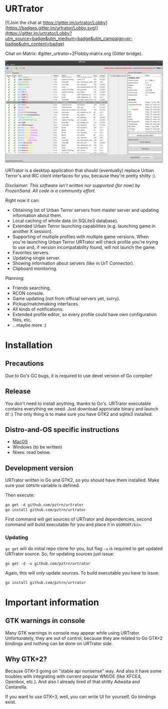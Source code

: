 # URTrator

[![Join the chat at https://gitter.im/urtrator/Lobby](https://badges.gitter.im/urtrator/Lobby.svg)](https://gitter.im/urtrator/Lobby?utm_source=badge&utm_medium=badge&utm_campaign=pr-badge&utm_content=badge)

Chat on Matrix: #gitter_urtrator=2Flobby:matrix.org (Gitter bridge).

![Main Window](/doc/screenshots/0.1-main_window.png)

URTrator is a desktop application that should (eventually) replace
Urban Terror's and IRC client interfaces for you, because they're
pretty shitty :).

*Disclaimer: This software isn't written nor supported (for now) by FrozenSand.
All code is a community effort.*

Right now it can:

* Obtaining list of Urban Terror servers from master server and
updating information about them.
* Local caching of whole data (in SQLite3 database).
* Extended Urban Terror launching capabilities (e.g. launching game
in another X session).
* Supporting of multiple profiles with multiple game versions.
When you're launching Urban Terror URTrator will check profile you're
trying to use and, if version incompatability found, will not launch
the game.
* Favorites servers.
* Updating single server.
* Showing information about servers (like in UrT Connector).
* Clipboard monitoring.

Planning:

* Friends searching.
* RCON console.
* Game updating (not from official servers yet, sorry).
* Pickup/matchmaking interfaces.
* All kinds of notifications.
* Extended profile editor, so every profile could have own configuration
files, etc.
* ...maybe more :)

# Installation

## Precautions

Due to Go's GC bugs, it is required to use devel version of Go
compiler!

## Release

You don't need to install anything, thanks to Go's.
URTrator executable contains everything we need. Just download
approriate binary and launch it! :) The only thing is to make
sure you have GTK2 and sqlite3 installed.

## Distro-and-OS specific instructions

* [MacOS](/doc/installation/macos/)
* Windows (to be written)
* Nixes: read below.

## Development version

URTrator written in Go and GTK2, so you should have them installed.
Make sure your ``GOPATH`` variable is defined.

Then execute:

```
go get -d github.com/pztrn/urtrator
go install github.com/pztrn/urtrator
```

First command will get sources of URTrator and dependencies, second
command will build executable for you and place it in ``$GOROOT/bin``.


### Updating

``go get`` will do initial repo clone for you, but flag ``-u`` is
required to get updated URTrator source. So, for updating sources
just issue:

```
go get -d -u github.com/pztrn/urtrator
```

Again, this will only update sources. To build executable you have to
issue:

```
go install github.com/pztrn/urtrator
```

# Important information

## GTK warnings in console

Many GTK warnings in console may appear while using URTrator. Unfortunately,
they are out of control, because they are related to Go GTK+2 bindings
and nothing can be done on URTrator side.

## Why GTK+2?

Because GTK+3 going on "stable api nonsense" way. And also it have some
troubles with integrating with current popular WM/DE (like XFCE4,
Openbox, etc.). And also I already tired of that shitty Adwaita and
Cantarella.

If you want to use GTK+3, well, you can write UI for yourself, Go
bindings exist.
